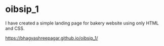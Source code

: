 # oibsip_1
I have created a simple landing page for bakery website using only HTML and CSS.

https://bhagyashreepagar.github.io/oibsip_1/
